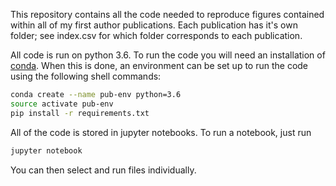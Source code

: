 This repository contains all the code needed to reproduce figures contained
within all of my first author publications. Each publication has it's
own folder; see index.csv for which folder corresponds to each publication.

All code is run on python 3.6. To run the code you will need an installation
of [conda](https://conda.io/). When this is done, an environment can be set up
to run the code using the following shell commands:

```bash
conda create --name pub-env python=3.6
source activate pub-env
pip install -r requirements.txt
```

All of the code is stored in jupyter notebooks. To run a notebook, just run

```bash
jupyter notebook
```

You can then select and run files individually.
